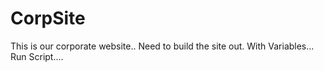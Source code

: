 # CorpSite

This is our corporate website..
Need to build the site out.
With Variables...
Run Script....
